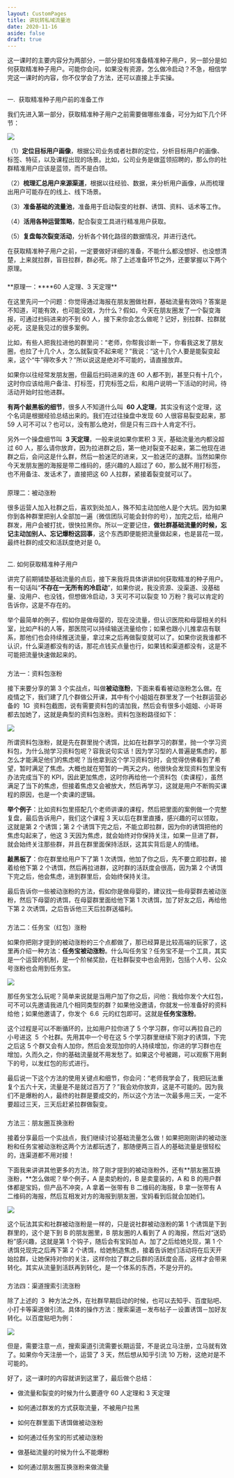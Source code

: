 ```yaml
---
layout: CustomPages
title: 讲玩转私域流量池
date: 2020-11-16
aside: false
draft: true
---
```


这一课时的主要内容分为两部分，一部分是如何准备精准种子用户，另一部分是如何获取精准种子用户。可能你会问，如果没有资源，怎么做冷启动？不急，相信学完这一课时的内容，你不仅学会了方法，还可以直接上手实操。

##

一.  获取精准种子用户前的准备工作

我们先进入第一部分，获取精准种子用户之前需要做哪些准备，可分为如下几个环节：

![](https://s0.lgstatic.com/i/image3/M01/6D/BD/CgpOIF5eEc-AWxphAADwJLR71hM751.jpg)

（1）**定位目标用户画像**，根据公司业务或者社群的定位，分析目标用户的画像、标签、特征，以及课程出现的场景。比如，公司业务是做蓝领招聘的，那么你的社群精准用户应该是蓝领，而不是白领。

（2）**梳理汇总用户来源渠道**，根据以往经验、数据，来分析用户画像，从而梳理出用户可能存在的线上、线下场景。

（3）**准备基础的流量池**，准备用于启动裂变的社群、诱饵、资料、话术等工作。

（4）**活用各种运营策略**，配合裂变工具进行精准用户获取。

（5）**复盘每次裂变活动**，分析各个转化路径的数据情况，并进行迭代。

在获取精准种子用户之前，一定要做好详细的准备，不能什么都没想好、也没想清楚，上来就拉群，盲目拉群，群必死。除了上述准备环节之外，还要掌握以下两个原理。

###

**原理一：\*\***60 人定理、3 天定理\*\*

在这里先问一个问题：你觉得通过海报在朋友圈做社群，基础流量有效吗？答案是不知道，可能有效，也可能没效，为什么？假如，今天在朋友圈发了一个裂变海报，可通过扫码进来的不到 60 人，接下来你会怎么做呢？记好，别拉群、拉群就必死，这是我见过的很多案例。

比如，有些人把我拉进他的群里问：“老师，你帮我诊断一下，你看我这发了朋友圈，也拉了十几个人，怎么就裂变不起来呢？”我说：“这十几个人要是能裂变起来，这个“牛”得吹多大？”所以说这是绝对不可能的，请直接放弃。

如果你以往经常发朋友圈，但最后扫码进来的连 60 人都不到，甚至只有十几个，这时你应该给用户备注、打标签，打完标签之后，和用户说明一下活动的时间，待活动开始时拉他进群。

**有两个敲黑板的细节**，很多人不知道什么叫  **60 人定理**，其实没有这个定理，这个名词是根据经验总结出来的。我们在过往操盘中发现 60 人很容易裂变起来，那 59 人可不可以？也可以，没有那么绝对，但是只有三四十人肯定不行。

另外一个操盘细节叫  **3 天定理**，一般来说如果你累积 3 天，基础流量池内都没超过 60 人，那么请你放弃，因为拉进群之后，第一绝对裂变不起来，第二他现在进群之后，会问这是什么群，然后一脸迷茫的进来，又一脸迷茫的退群。当然如果你今天发朋友圈的海报是带二维码的，感兴趣的人超过了 60，那么就不用打标签，也不用备注、发话术了，直接把这 60 人拉群，紧接着裂变就可以了。

###

原理二：被动涨粉

很多运营人加入社群之后，喜欢到处加人，殊不知主动加他人是个大坑。因为如果你到各种群里把别人全部加一遍（微信团队可能会封你的号），加完之后，给用户群发，用户会被打扰，很快拉黑你。所以一定要记住，**做社群基础流量的时候，忘记主动加别人、忘记爆粉这回事**，这个东西即便能把流量做起来，也是昙花一现，最终社群的成交和活跃度绝对是 0。

##

二. 如何获取精准种子用户

讲完了前期铺垫基础流量的点后，接下来我将具体讲讲如何获取精准的种子用户。有一句话叫“**不存在一无所有的冷启动**”，如果你说，我没资源、没渠道、没基础量、没用户、也没钱，但想做冷启动，3 天可不可以裂变 10 万粉？我可以肯定的告诉你，这是不存在的。

举个最简单的例子，假如你是做母婴的，现在没流量，但认识医院和母婴相关的科室，比如产科的人等，那医院可以持续输送流量给你；如果也跟小儿推拿店有联系，那他们也会持续推送流量，拿过来之后再做裂变就可以了。如果你说我谁都不认识，什么渠道都没有的话，那花点钱买点量也行，如果钱和渠道都没有，这是不可能把流量快速做起来的。

###

方法一：资料包涨粉

接下来要分享的第 3 个实战点，叫做**被动涨粉**，下面来看看被动涨粉怎么做。在疫情之下，我们建了几个群做公开课，其中有个小姐姐在群里发了一个社群运营必备的  1G  资料包截图，说有需要资料包的请加我，然后会有很多小姐姐、小哥哥都去加她了，这就是典型的资料包涨粉。资料包涨粉路径如下：

![](https://s0.lgstatic.com/i/image3/M01/6D/BE/Cgq2xl5eEc-ASW9DAADblBdvNnQ600.jpg)

所谓资料包涨粉，就是先在群里抛个诱饵，比如在社群学习的群里，抛一个学习资料包，为什么抛学习资料包呢？容我说句实话！因为学习型的人普遍是焦虑的，那怎么才能满足他们的焦虑呢？当他拿到这个学习资料包时，会觉得仿佛看到了希望，暂时满足了焦虑。大概也就在短暂的一两天之内，他很快会发现资料包里没有办法完成当下的 KPI，因此更加焦虑，这时你再给他一个资料包（卖课程），虽然满足了当下的焦虑，但接着焦虑又会被放大，然后再学习，这就是用户不断购买课程的原因，也是一个卖课的逻辑。

**举个例子**：比如资料包里搭配几个老师讲课的课程，然后把里面的案例做一个完整复盘，最后告诉用户，我们这个课程 3 天以后在群里直播，感兴趣的可以领取，这就是第 2 个诱饵；第 2 个诱饵下完之后，不能立即拉群，因为你的诱饵把他的焦虑勾起来了，他这 3 天因为焦虑，就会始终对你保持关注，如果一旦进了群，就会始终关注那些群，并且在群里面保持活跃，这其实背后是人的情绪。

**敲黑板了**：你在群里给用户下了第 1 次诱饵，他加了你之后，先不要立即拉群，接着给他下第 2 个诱饵，然后再拉进群，这时群的活跃度会很高，因为第 2 个诱饵下完之后，他会焦虑，进到群里后，会始终保持关注。

最后告诉你一些被动涨粉的方法，假如你是做母婴的，建议找一些母婴群去被动涨粉，然后下母婴的诱饵，在母婴群里面给他下第 1 次诱饵，加了好友之后，再给他下第 2 次诱饵，之后告诉他三天后拉群送福利。

###

方法二：任务宝（红包）涨粉

如果你把刚才提到的被动涨粉的三个点都做了，那已经算是比较高端的玩家了，这里再介绍一种方法：**任务宝被动涨粉**。什么叫任务宝？任务宝不是一个工具，其实是一个运营的机制，是一个阶梯奖励，在社群裂变中也会用到，包括个人号、公众号涨粉也会用到任务宝。

![](https://s0.lgstatic.com/i/image3/M01/6D/BD/CgpOIF5eEdCAHMMBAADP-Tytz70167.jpg)

那任务宝怎么玩呢？简单来说就是当用户加了你之后，问他：我给你发个大红包，可不可以先邀请我进几个相同类型的群？如果他没邀请，你就发一份准备好的资料给他；如果他邀请了，你发个  6.6  元的红包即可。这就是**任务宝涨粉**。

这个过程是可以不断循环的，比如用户拉你进了 5 个学习群，你可以再拉自己的小号进这  5  个社群。先用其中一个号在这 5 个学习群里继续下刚才的诱饵，下完之后这 5 个群又会有人加你，然后会发现加你的人持续增加，你进的学习群也在增加，久而久之，你的基础流量就不用发愁了。如果这个号被踢，可以观察下用剩下的号，以发红包的形式进行。

最后说一下这个方法的使用关键点和细节，你会问：“老师我学会了，我把玩法重复个五六十天，流量是不是就过百万了？”我会劝你放弃，这是不可能的。因为我们不是爆粉的人，最终的社群是要成交的，所以这个方法一次最多用三天，一定不要超过三天，三天后赶紧拉群做裂变。

###

方法三：朋友圈互换涨粉

接着分享最后一个实战点，我们继续讨论基础流量怎么做！如果把刚刚讲的被动涨粉和任务宝被动涨粉这两个方法都玩透了，那随便两三百人的基础流量是很轻松的，连渠道都不用对接！

下面我来讲讲其他更多的方法，除了刚才提到的被动涨粉外，还有**朋友圈互换涨粉，**怎么做呢？举个例子，A 是卖奶粉的，B 是卖童装的，A 和 B 的用户群体都是宝妈，但产品不冲突，A 拿着一张带有 B 二维码的海报，B 拿一张带有 A 二维码的海报，然后互相发对方的海报到朋友圈，宝妈看到后就会加她们。

![](https://s0.lgstatic.com/i/image3/M01/08/2F/Ciqah16Fke2AUFIUAACqwgeItDo964.png)

这个玩法其实和社群被动涨粉是一样的，只是说社群被动涨粉的第 1 个诱饵是下到群里的，这个是下到 B 的朋友圈里，B 朋友圈的人看到了 A 的海报，然后对“送奶粉”感兴趣，这就是第 1 个钩子，随后会有宝妈加 A，加了之后给她兑现，第 1 个诱饵兑现完之后再下第 2 个诱饵，给她制造焦虑，接着告诉她们活动将在后天开始拉群，让她保持对你的关注，这样你拉了群之后群的活跃度会高，这样才会带来转化。其实从流量到活跃再到转化，是一个体系的东西，不是分开的。

###

方法四：渠道搜索引流涨粉

除了上述的  3  种方法之外，在社群早期启动的时候，也可以去知乎、百度贴吧、小打卡等渠道做引流。具体的操作方法：搜索渠道－发布帖子－设置诱饵－加好友转化。以百度贴吧为例：

![](https://s0.lgstatic.com/i/image3/M01/6D/BE/Cgq2xl5eEdCAe6rvAA7jUl8nNCU992.png)

但是，需要注意一点，搜索渠道引流需要长期运营，不是说立马注册，立马就有效了。如果你今天注册一个，运营了 3 天，然后想从知乎引流 10 万粉，这绝对是不可能的。

好了，这一课时的内容就讲到这里了，最后做个总结：

- 做流量和裂变的时候为什么要遵守 60 人定理和 3 天定理

- 如何通过群发的方式获取流量，不被用户拉黑

- 如何在群里面下诱饵做被动涨粉

- 如何通过任务宝的形式被动涨粉

- 做基础流量的时候为什么不能爆粉

- 如何通过朋友圈互换涨粉来做流量
